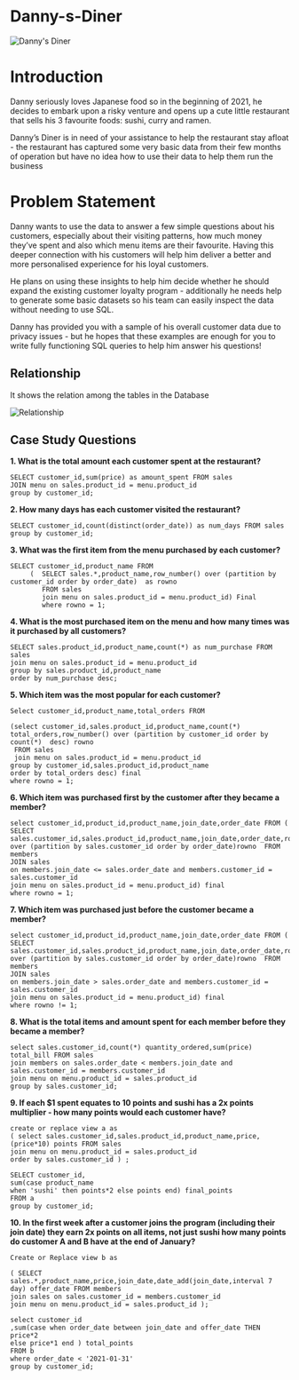 # Danny-s-Diner

![Danny's Diner](https://github.com/Bishalg27/Danny-s-Diner/assets/107564589/24f53689-7593-4f11-b31f-0396e2a482a7)


# Introduction

Danny seriously loves Japanese food so in the beginning of 2021, he decides to embark upon a risky venture and opens up a cute little restaurant that sells his 3 favourite foods: sushi, curry and ramen.

Danny’s Diner is in need of your assistance to help the restaurant stay afloat - the restaurant has captured some very basic data from their few months of operation but have no idea how to use their data to help them run the business

# Problem Statement

Danny wants to use the data to answer a few simple questions about his customers, especially about their visiting patterns, how much money they’ve spent and also which menu items are their favourite. Having this deeper connection with his customers will help him deliver a better and more personalised experience for his loyal customers.

He plans on using these insights to help him decide whether he should expand the existing customer loyalty program - additionally he needs help to generate some basic datasets so his team can easily inspect the data without needing to use SQL.

Danny has provided you with a sample of his overall customer data due to privacy issues - but he hopes that these examples are enough for you to write fully functioning SQL queries to help him answer his questions!

## Relationship 

 It shows the relation among the tables in the Database

 ![Relationship](https://github.com/Bishalg27/Danny-s-Diner/assets/107564589/f8ff3577-1962-4590-aca8-0d63fa49f288)



## Case Study Questions
   
 **1. What is the total amount each customer spent at the restaurant?**

```
SELECT customer_id,sum(price) as amount_spent FROM sales 
JOIN menu on sales.product_id = menu.product_id
group by customer_id;
```

**2. How many days has each customer visited the restaurant?**

```
SELECT customer_id,count(distinct(order_date)) as num_days FROM sales
group by customer_id;
```

**3. What was the first item from the menu purchased by each customer?**

```
SELECT customer_id,product_name FROM 
	 (	SELECT sales.*,product_name,row_number() over (partition by customer_id order by order_date)  as rowno
		FROM sales 
		join menu on sales.product_id = menu.product_id) Final
        where rowno = 1;
```
        
**4. What is the most purchased item on the menu and how many times was it purchased by all customers?**

```
SELECT sales.product_id,product_name,count(*) as num_purchase FROM sales
join menu on sales.product_id = menu.product_id 
group by sales.product_id,product_name
order by num_purchase desc;
```

**5. Which item was the most popular for each customer?**

```
Select customer_id,product_name,total_orders FROM

(select customer_id,sales.product_id,product_name,count(*) total_orders,row_number() over (partition by customer_id order by count(*)  desc) rowno
 FROM sales
 join menu on sales.product_id = menu.product_id
group by customer_id,sales.product_id,product_name
order by total_orders desc) final
where rowno = 1;
```

**6. Which item was purchased first by the customer after they became a member?**

```
select customer_id,product_id,product_name,join_date,order_date FROM (
SELECT sales.customer_id,sales.product_id,product_name,join_date,order_date,row_number() over (partition by sales.customer_id order by order_date)rowno  FROM  members
JOIN sales
on members.join_date <= sales.order_date and members.customer_id = sales.customer_id
join menu on sales.product_id = menu.product_id) final
where rowno = 1;
```

**7. Which item was purchased just before the customer became a member?**

```
select customer_id,product_id,product_name,join_date,order_date FROM (
SELECT sales.customer_id,sales.product_id,product_name,join_date,order_date,row_number() over (partition by sales.customer_id order by order_date)rowno  FROM  members
JOIN sales
on members.join_date > sales.order_date and members.customer_id = sales.customer_id
join menu on sales.product_id = menu.product_id) final
where rowno != 1;
```

**8. What is the total items and amount spent for each member before they became a member?**

```
select sales.customer_id,count(*) quantity_ordered,sum(price) total_bill FROM sales 
join members on sales.order_date < members.join_date and sales.customer_id = members.customer_id
join menu on menu.product_id = sales.product_id
group by sales.customer_id;
```

**9.  If each $1 spent equates to 10 points and sushi has a 2x points multiplier - how many points would each customer have?**
```
create or replace view a as  
( select sales.customer_id,sales.product_id,product_name,price,(price*10) points FROM sales 
join menu on menu.product_id = sales.product_id
order by sales.customer_id ) ;

SELECT customer_id,
sum(case product_name
when 'sushi' then points*2 else points end) final_points
FROM a 
group by customer_id;

```





**10. In the first week after a customer joins the program (including their join date) they earn 2x points on all items, not just sushi  how many points do customer A and B have at the end of January?**

```
Create or Replace view b as 

( SELECT sales.*,product_name,price,join_date,date_add(join_date,interval 7 day) offer_date FROM members 
join sales on sales.customer_id = members.customer_id 
join menu on menu.product_id = sales.product_id );

select customer_id
,sum(case when order_date between join_date and offer_date THEN price*2 
else price*1 end ) total_points
FROM b
where order_date < '2021-01-31'
group by customer_id;
```























